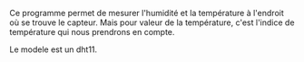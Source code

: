 Ce programme permet de mesurer l'humidité et la température à l'endroit où se trouve le capteur. Mais pour valeur de la température, c'est l'indice de température qui nous prendrons en compte.

Le modele est un dht11.
